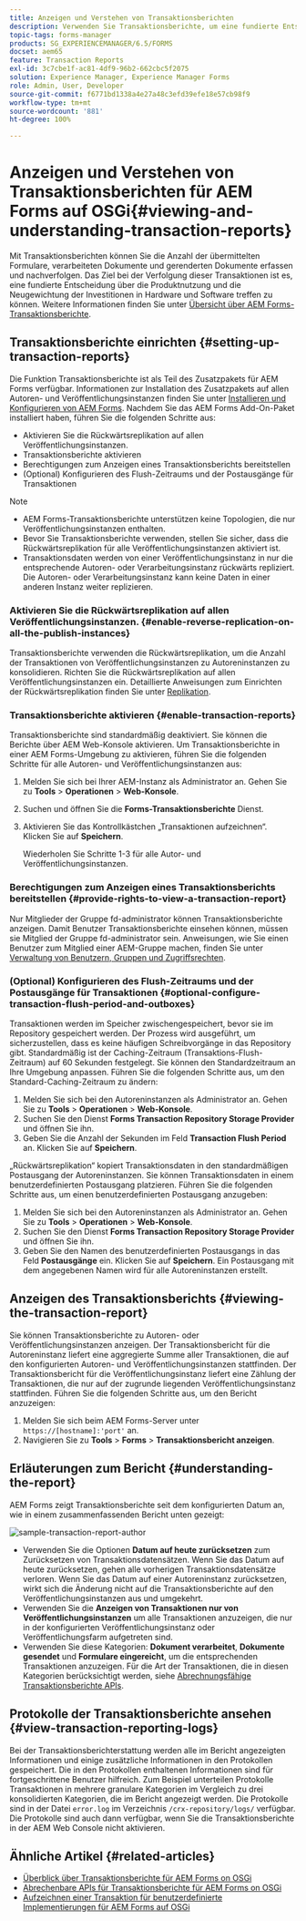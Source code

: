 ```yaml
---
title: Anzeigen und Verstehen von Transaktionsberichten
description: Verwenden Sie Transaktionsberichte, um eine fundierte Entscheidung über die Produktnutzung zu treffen und Investitionen in Hardware und Software neu auszurichten.
topic-tags: forms-manager
products: SG_EXPERIENCEMANAGER/6.5/FORMS
docset: aem65
feature: Transaction Reports
exl-id: 3c7cbe1f-ac81-4df9-96b2-662cbc5f2075
solution: Experience Manager, Experience Manager Forms
role: Admin, User, Developer
source-git-commit: f6771bd1338a4e27a48c3efd39efe18e57cb98f9
workflow-type: tm+mt
source-wordcount: '881'
ht-degree: 100%

---
```


# Anzeigen und Verstehen von Transaktionsberichten für AEM Forms auf OSGi{#viewing-and-understanding-transaction-reports}

Mit Transaktionsberichten können Sie die Anzahl der übermittelten Formulare, verarbeiteten Dokumente und gerenderten Dokumente erfassen und nachverfolgen. Das Ziel bei der Verfolgung dieser Transaktionen ist es, eine fundierte Entscheidung über die Produktnutzung und die Neugewichtung der Investitionen in Hardware und Software treffen zu können. Weitere Informationen finden Sie unter [Übersicht über AEM Forms-Transaktionsberichte](../../forms/using/transaction-reports-overview.md).

## Transaktionsberichte einrichten  {#setting-up-transaction-reports}

Die Funktion Transaktionsberichte ist als Teil des Zusatzpakets für AEM Forms verfügbar. Informationen zur Installation des Zusatzpakets auf allen Autoren- und Veröffentlichungsinstanzen finden Sie unter [Installieren und Konfigurieren von AEM Forms](/help/forms/using/installing-configuring-aem-forms-osgi.md). Nachdem Sie das AEM Forms Add-On-Paket installiert haben, führen Sie die folgenden Schritte aus:

* Aktivieren Sie die Rückwärtsreplikation auf allen Veröffentlichungsinstanzen.
* Transaktionsberichte aktivieren
* Berechtigungen zum Anzeigen eines Transaktionsberichts bereitstellen
* (Optional) Konfigurieren des Flush-Zeitraums und der Postausgänge für Transaktionen [](/help/forms/using/installing-configuring-aem-forms-osgi.md)

>[!NOTE]
>
>* AEM Forms-Transaktionsberichte unterstützen keine Topologien, die nur Veröffentlichungsinstanzen enthalten.
>* Bevor Sie Transaktionsberichte verwenden, stellen Sie sicher, dass die Rückwärtsreplikation für alle Veröffentlichungsinstanzen aktiviert ist.
>* Transaktionsdaten werden von einer Veröffentlichungsinstanz in nur die entsprechende Autoren- oder Verarbeitungsinstanz rückwärts repliziert. Die Autoren- oder Verarbeitungsinstanz kann keine Daten in einer anderen Instanz weiter replizieren.
>

### Aktivieren Sie die Rückwärtsreplikation auf allen Veröffentlichungsinstanzen. {#enable-reverse-replication-on-all-the-publish-instances}

Transaktionsberichte verwenden die Rückwärtsreplikation, um die Anzahl der Transaktionen von Veröffentlichungsinstanzen zu Autoreninstanzen zu konsolidieren. Richten Sie die Rückwärtsreplikation auf allen Veröffentlichungsinstanzen ein. Detaillierte Anweisungen zum Einrichten der Rückwärtsreplikation finden Sie unter [Replikation](/help/sites-deploying/replication.md).

### Transaktionsberichte aktivieren {#enable-transaction-reports}

Transaktionsberichte sind standardmäßig deaktiviert. Sie können die Berichte über AEM Web-Konsole aktivieren. Um Transaktionsberichte in einer AEM Forms-Umgebung zu aktivieren, führen Sie die folgenden Schritte für alle Autoren- und Veröffentlichungsinstanzen aus:

1. Melden Sie sich bei Ihrer AEM-Instanz als Administrator an. Gehen Sie zu **Tools** > **Operationen** > **Web-Konsole**.
1. Suchen und öffnen Sie die **Forms-Transaktionsberichte** Dienst.
1. Aktivieren Sie das Kontrollkästchen „Transaktionen aufzeichnen“. Klicken Sie auf **Speichern**.

   Wiederholen Sie Schritte 1-3 für alle Autor- und Veröffentlichungsinstanzen.

### Berechtigungen zum Anzeigen eines Transaktionsberichts bereitstellen {#provide-rights-to-view-a-transaction-report}

Nur Mitglieder der Gruppe fd-administrator können Transaktionsberichte anzeigen. Damit Benutzer Transaktionsberichte einsehen können, müssen sie Mitglied der Gruppe fd-administrator sein. Anweisungen, wie Sie einen Benutzer zum Mitglied einer AEM-Gruppe machen, finden Sie unter [Verwaltung von Benutzern, Gruppen und Zugriffsrechten](/help/sites-administering/user-group-ac-admin.md).

### (Optional) Konfigurieren des Flush-Zeitraums und der Postausgänge für Transaktionen {#optional-configure-transaction-flush-period-and-outboxes}

Transaktionen werden im Speicher zwischengespeichert, bevor sie im Repository gespeichert werden. Der Prozess wird ausgeführt, um sicherzustellen, dass es keine häufigen Schreibvorgänge in das Repository gibt. Standardmäßig ist der Caching-Zeitraum (Transaktions-Flush-Zeitraum) auf 60 Sekunden festgelegt. Sie können den Standardzeitraum an Ihre Umgebung anpassen. Führen Sie die folgenden Schritte aus, um den Standard-Caching-Zeitraum zu ändern:

1. Melden Sie sich bei den Autoreninstanzen als Administrator an. Gehen Sie zu **Tools** > **Operationen** > **Web-Konsole**.
1. Suchen Sie den Dienst **Forms Transaction Repository Storage Provider** und öffnen Sie ihn.
1. Geben Sie die Anzahl der Sekunden im Feld **Transaction Flush Period** an. Klicken Sie auf **Speichern**.

„Rückwärtsreplikation“ kopiert Transaktionsdaten in den standardmäßigen Postausgang der Autoreninstanzen. Sie können Transaktionsdaten in einem benutzerdefinierten Postausgang platzieren. Führen Sie die folgenden Schritte aus, um einen benutzerdefinierten Postausgang anzugeben:

1. Melden Sie sich bei den Autoreninstanzen als Administrator an. Gehen Sie zu **Tools** > **Operationen** > **Web-Konsole**.
1. Suchen Sie den Dienst **Forms Transaction Repository Storage Provider** und öffnen Sie ihn.
1. Geben Sie den Namen des benutzerdefinierten Postausgangs in das Feld **Postausgänge** ein. Klicken Sie auf **Speichern**. Ein Postausgang mit dem angegebenen Namen wird für alle Autoreninstanzen erstellt.

## Anzeigen des Transaktionsberichts {#viewing-the-transaction-report}

Sie können Transaktionsberichte zu Autoren- oder Veröffentlichungsinstanzen anzeigen. Der Transaktionsbericht für die Autoreninstanz liefert eine aggregierte Summe aller Transaktionen, die auf den konfigurierten Autoren- und Veröffentlichungsinstanzen stattfinden. Der Transaktionsbericht für die Veröffentlichungsinstanz liefert eine Zählung der Transaktionen, die nur auf der zugrunde liegenden Veröffentlichungsinstanz stattfinden. Führen Sie die folgenden Schritte aus, um den Bericht anzuzeigen:

1. Melden Sie sich beim AEM Forms-Server unter `https://[hostname]:'port'` an.
1. Navigieren Sie zu **Tools** > **Forms** > **Transaktionsbericht anzeigen**.

## Erläuterungen zum Bericht {#understanding-the-report}

AEM Forms zeigt Transaktionsberichte seit dem konfigurierten Datum an, wie in einem zusammenfassenden Bericht unten gezeigt:

![sample-transaction-report-author](assets/sample-transaction-report-author.png)

* Verwenden Sie die Optionen **Datum auf heute zurücksetzen** zum Zurücksetzen von Transaktionsdatensätzen. Wenn Sie das Datum auf heute zurücksetzen, gehen alle vorherigen Transaktionsdatensätze verloren. Wenn Sie das Datum auf einer Autoreninstanz zurücksetzen, wirkt sich die Änderung nicht auf die Transaktionsberichte auf den Veröffentlichungsinstanzen aus und umgekehrt.
* Verwenden Sie die **Anzeigen von Transaktionen nur von Veröffentlichungsinstanzen** um alle Transaktionen anzuzeigen, die nur in der konfigurierten Veröffentlichungsinstanz oder Veröffentlichungsfarm aufgetreten sind.
* Verwenden Sie diese Kategorien: **Dokument verarbeitet**, **Dokumente gesendet** und **Formulare eingereicht**, um die entsprechenden Transaktionen anzuzeigen. Für die Art der Transaktionen, die in diesen Kategorien berücksichtigt werden, siehe [Abrechnungsfähige Transaktionsberichte APIs](../../forms/using/transaction-reports-billable-apis.md).

## Protokolle der Transaktionsberichte ansehen {#view-transaction-reporting-logs}

Bei der Transaktionsberichterstattung werden alle im Bericht angezeigten Informationen und einige zusätzliche Informationen in den Protokollen gespeichert. Die in den Protokollen enthaltenen Informationen sind für fortgeschrittene Benutzer hilfreich. Zum Beispiel unterteilen Protokolle Transaktionen in mehrere granulare Kategorien im Vergleich zu drei konsolidierten Kategorien, die im Bericht angezeigt werden. Die Protokolle sind in der Datei `error.log` im Verzeichnis `/crx-repository/logs/` verfügbar. Die Protokolle sind auch dann verfügbar, wenn Sie die Transaktionsberichte in der AEM Web Console nicht aktivieren.

## Ähnliche Artikel {#related-articles}

* [Überblick über Transaktionsberichte für AEM Forms on OSGi](../../forms/using/transaction-reports-overview.md)
* [Abrechenbare APIs für Transaktionsberichte für AEM Forms on OSGi](../../forms/using/transaction-reports-billable-apis.md)
* [Aufzeichnen einer Transaktion für benutzerdefinierte Implementierungen für AEM Forms auf OSGi](/help/forms/using/record-transaction-custom-implementation.md)
